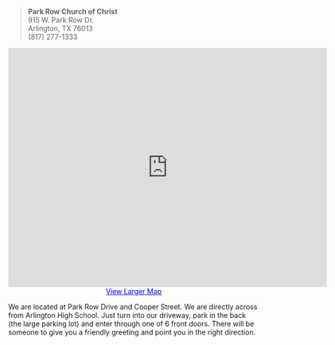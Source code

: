 <blockquote><p><strong>Park Row Church of Christ</strong><br />
    915 W. Park Row Dr.<br />
    Arlington, TX 76013<br />
    (817) 277-1333</p></blockquote>
<p style="text-align: center;"><iframe src="http://maps.google.com/maps?f=q&source=s_q&hl=en&geocode=&q=915+West+Park+Row+Drive,+Arlington,+TX&aq=0&oq=915+W.+Park+Row+Dr.,+Arlington,&sll=37.0625,-95.677068&sspn=56.462693,135.263672&ie=UTF8&hq=&hnear=915+W+Park+Row+Dr,+Arlington,+Texas+76013&t=m&ll=32.727364,-97.117853&spn=0.034659,0.054932&z=14&iwloc=A&output=embed" frameborder="0" marginwidth="0" marginheight="0" scrolling="no" width="640" height="480"></iframe><br />
    <a style="color: #0000ff; text-align: left;" href="http://maps.google.com/maps?f=q&source=embed&hl=en&geocode=&q=915+West+Park+Row+Drive,+Arlington,+TX&aq=0&oq=915+W.+Park+Row+Dr.,+Arlington,&sll=37.0625,-95.677068&sspn=56.462693,135.263672&ie=UTF8&hq=&hnear=915+W+Park+Row+Dr,+Arlington,+Texas+76013&t=m&ll=32.727364,-97.117853&spn=0.034659,0.054932&z=14&iwloc=A">View Larger Map</a></p>
<p>We are located at Park Row Drive and Cooper Street. We are directly across from Arlington High School. Just turn into our driveway, park in the back (the large parking lot) and enter through one of 6 front doors. There will be someone to give you a friendly greeting and point you in the right direction.</p>